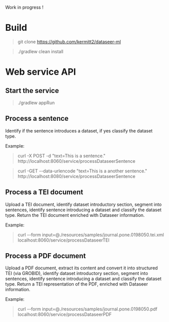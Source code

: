 Work in progress !

# Build

> git clone https://github.com/kermitt2/dataseer-ml

> ./gradlew clean install

# Web service API

## Start the service

> ./gradlew appRun

## Process a sentence

Identify if the sentence introduces a dataset, if yes classify the dataset type.

Example: 

> curl -X POST -d "text=This is a sentence." http://localhost:8060/service/processDataseerSentence

> curl -GET --data-urlencode "text=This is a another sentence." http://localhost:8080/service/processDataseerSentence


## Process a TEI document

Upload a TEI document, identify dataset introductory section, segment into sentences, identify sentence introducing a dataset and classify the dataset type. Return the TEI document enriched with Dataseer information.

Example:

> curl --form input=@./resources/samples/journal.pone.0198050.tei.xml localhost:8060/service/processDataseerTEI


## Process a PDF document

Upload a PDF document, extract its content and convert it into structured TEI (via GROBID), identify dataset introductory section, segment into sentences, identify sentence introducing a dataset and classify the dataset type. Return a TEI representation of the PDF, enriched with Dataseer information.

Example:

> curl --form input=@./resources/samples/journal.pone.0198050.pdf localhost:8060/service/processDataseerPDF

